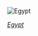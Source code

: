 
![Egypt](https://www.gstatic.com/prettyearth/assets/full/6292.jpg)

*[Egypt](https://www.google.com/maps/@23.486175,30.594778,15z/data=!3m1!1e3)*
